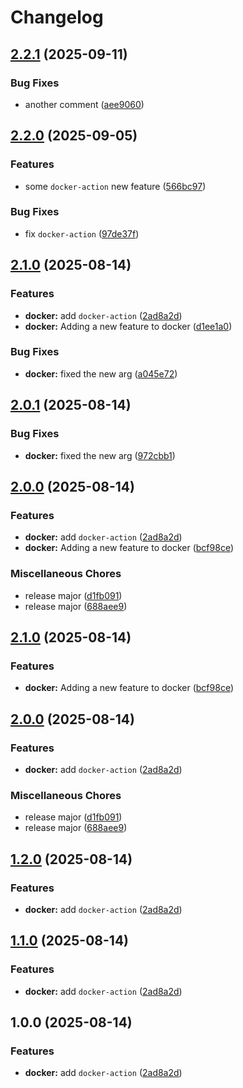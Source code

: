 # Changelog

## [2.2.1](https://github.com/cVladu/try-release-please/compare/docker-action-v2.2.0...docker-action-v2.2.1) (2025-09-11)


### Bug Fixes

* another comment ([aee9060](https://github.com/cVladu/try-release-please/commit/aee9060484c1a86911c5924e5c9bd696df872d7a))

## [2.2.0](https://github.com/cVladu/try-release-please/compare/docker-action-v2.1.0...docker-action-v2.2.0) (2025-09-05)


### Features

* some `docker-action` new feature ([566bc97](https://github.com/cVladu/try-release-please/commit/566bc9793cc2779d0c11edf1a58c7f9ed092a410))


### Bug Fixes

* fix `docker-action` ([97de37f](https://github.com/cVladu/try-release-please/commit/97de37f36faf9ff18a3bfed5ef36c87b18a50a4d))

## [2.1.0](https://github.com/cVladu/try-release-please/compare/docker-action-v2.0.1...docker-action-v2.1.0) (2025-08-14)


### Features

* **docker:** add `docker-action` ([2ad8a2d](https://github.com/cVladu/try-release-please/commit/2ad8a2d268523a8f5fe1e6cc84ca50e31ed50b84))
* **docker:** Adding a new feature to docker ([d1ee1a0](https://github.com/cVladu/try-release-please/commit/d1ee1a077184219daa13a3a7f553cc1edf48ce47))


### Bug Fixes

* **docker:** fixed the new arg ([a045e72](https://github.com/cVladu/try-release-please/commit/a045e7272db50fe5f395df0d28535ee5bd87ca31))

## [2.0.1](https://github.com/cVladu/try-release-please/compare/docker-action-v2.0.0...docker-action-v2.0.1) (2025-08-14)


### Bug Fixes

* **docker:** fixed the new arg ([972cbb1](https://github.com/cVladu/try-release-please/commit/972cbb1291c9c02215b4a7a043f268487f9b6baa))

## [2.0.0](https://github.com/cVladu/try-release-please/compare/docker-action-v2.1.0...docker-action-v2.0.0) (2025-08-14)


### Features

* **docker:** add `docker-action` ([2ad8a2d](https://github.com/cVladu/try-release-please/commit/2ad8a2d268523a8f5fe1e6cc84ca50e31ed50b84))
* **docker:** Adding a new feature to docker ([bcf98ce](https://github.com/cVladu/try-release-please/commit/bcf98ceef66b959aa2f477fdb8a4fb0df4698fdc))


### Miscellaneous Chores

* release major ([d1fb091](https://github.com/cVladu/try-release-please/commit/d1fb0911962dda91782337b6ef3c9551a1a01239))
* release major ([688aee9](https://github.com/cVladu/try-release-please/commit/688aee9250e163cf6d3b3167e1fa93053ba418ec))

## [2.1.0](https://github.com/cVladu/try-release-please/compare/v2.0.0...v2.1.0) (2025-08-14)


### Features

* **docker:** Adding a new feature to docker ([bcf98ce](https://github.com/cVladu/try-release-please/commit/bcf98ceef66b959aa2f477fdb8a4fb0df4698fdc))

## [2.0.0](https://github.com/cVladu/try-release-please/compare/v1.2.0...v2.0.0) (2025-08-14)


### Features

* **docker:** add `docker-action` ([2ad8a2d](https://github.com/cVladu/try-release-please/commit/2ad8a2d268523a8f5fe1e6cc84ca50e31ed50b84))


### Miscellaneous Chores

* release major ([d1fb091](https://github.com/cVladu/try-release-please/commit/d1fb0911962dda91782337b6ef3c9551a1a01239))
* release major ([688aee9](https://github.com/cVladu/try-release-please/commit/688aee9250e163cf6d3b3167e1fa93053ba418ec))

## [1.2.0](https://github.com/cVladu/try-release-please/compare/v1.1.0...v1.2.0) (2025-08-14)


### Features

* **docker:** add `docker-action` ([2ad8a2d](https://github.com/cVladu/try-release-please/commit/2ad8a2d268523a8f5fe1e6cc84ca50e31ed50b84))

## [1.1.0](https://github.com/cVladu/try-release-please/compare/v1.0.0...v1.1.0) (2025-08-14)


### Features

* **docker:** add `docker-action` ([2ad8a2d](https://github.com/cVladu/try-release-please/commit/2ad8a2d268523a8f5fe1e6cc84ca50e31ed50b84))

## 1.0.0 (2025-08-14)


### Features

* **docker:** add `docker-action` ([2ad8a2d](https://github.com/cVladu/try-release-please/commit/2ad8a2d268523a8f5fe1e6cc84ca50e31ed50b84))
